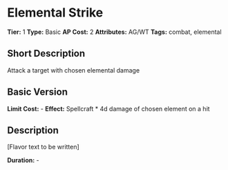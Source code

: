# Elemental Strike

**Tier:** 1
**Type:** Basic
**AP Cost:** 2
**Attributes:** AG/WT
**Tags:** combat, elemental

## Short Description
Attack a target with chosen elemental damage

## Basic Version
**Limit Cost:** -
**Effect:** Spellcraft * 4d damage of chosen element on a hit

## Description
[Flavor text to be written]

**Duration:** -
